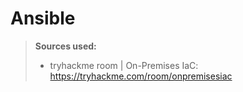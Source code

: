 # Ansible
> **Sources used:**
> - tryhackme room | On-Premises IaC: https://tryhackme.com/room/onpremisesiac

